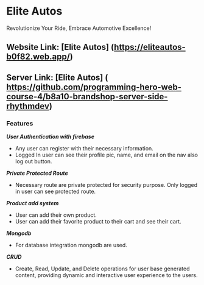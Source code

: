 # Elite Autos
Revolutionize Your Ride, Embrace Automotive Excellence!

## Website Link: [Elite Autos] (https://eliteautos-b0f82.web.app/)
## Server Link: [Elite Autos] ( https://github.com/programming-hero-web-course-4/b8a10-brandshop-server-side-rhythmdev)

### Features
***User Authentication with firebase***
- Any user can register with their necessary information.
- Logged In user can see their profile pic, name, and email on the nav also log out button.

***Private Protected Route***
- Necessary route are private protected for security purpose. Only logged in user can see protected route.

***Product add system***
- User can add their own product.
- User can add their favorite product to their cart and see their cart.

***Mongodb***
- For database integration mongodb are used.

***CRUD***
- Create, Read, Update, and Delete operations for user base generated content, providing  dynamic and interactive user experience to the users.


